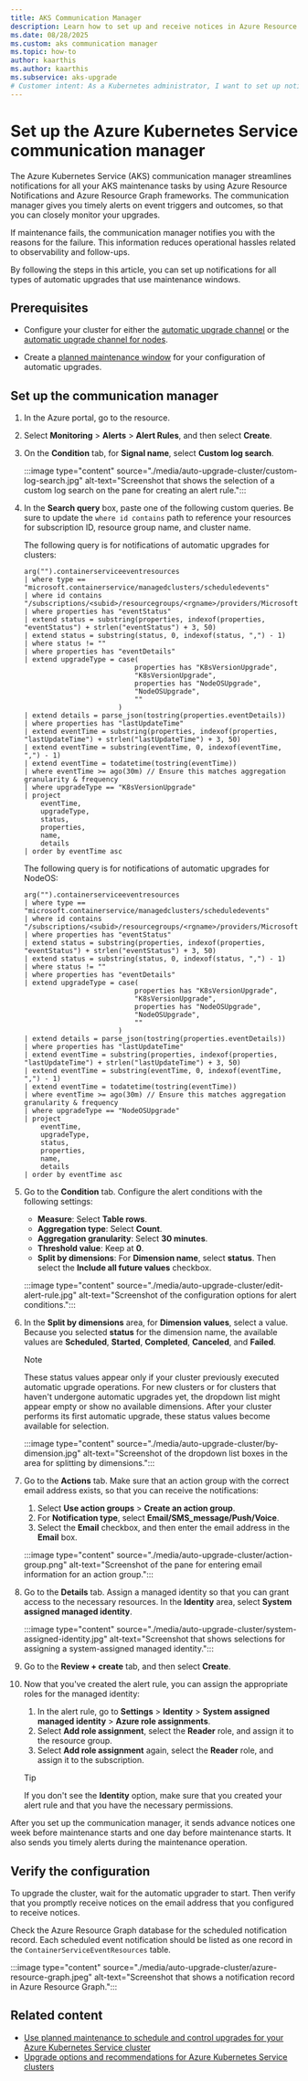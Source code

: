 ```yaml
---
title: AKS Communication Manager
description: Learn how to set up and receive notices in Azure Resource Notifications for Azure Kubernetes Service maintenance events.
ms.date: 08/28/2025
ms.custom: aks communication manager
ms.topic: how-to
author: kaarthis
ms.author: kaarthis
ms.subservice: aks-upgrade
# Customer intent: As a Kubernetes administrator, I want to set up notifications for AKS maintenance events so that I can receive timely alerts and reduce operational issues related to monitoring upgrades and failures.
---
```


# Set up the Azure Kubernetes Service communication manager

The Azure Kubernetes Service (AKS) communication manager streamlines notifications for all your AKS maintenance tasks by using Azure Resource Notifications and Azure Resource Graph frameworks. The communication manager gives you timely alerts on event triggers and outcomes, so that you can closely monitor your upgrades.

If maintenance fails, the communication manager notifies you with the reasons for the failure. This information reduces operational hassles related to observability and follow-ups.

By following the steps in this article, you can set up notifications for all types of automatic upgrades that use maintenance windows.

## Prerequisites

- Configure your cluster for either the [automatic upgrade channel][aks-auto-upgrade] or the [automatic upgrade channel for nodes][aks-node-auto-upgrade].

- Create a [planned maintenance window][planned-maintenance] for your configuration of automatic upgrades.

## Set up the communication manager

1. In the Azure portal, go to the resource.

1. Select **Monitoring** > **Alerts** > **Alert Rules**, and then select **Create**.

1. On the **Condition** tab, for **Signal name**, select **Custom log search**.

   :::image type="content" source="./media/auto-upgrade-cluster/custom-log-search.jpg" alt-text="Screenshot that shows the selection of a custom log search on the pane for creating an alert rule.":::

1. In the **Search query** box, paste one of the following custom queries. Be sure to update the `where id contains` path to reference your resources for subscription ID, resource group name, and cluster name.

   The following query is for notifications of automatic upgrades for clusters:

   ```console
   arg("").containerserviceeventresources
   | where type == "microsoft.containerservice/managedclusters/scheduledevents"
   | where id contains "/subscriptions/<subid>/resourcegroups/<rgname>/providers/Microsoft.ContainerService/managedClusters/<clustername>"
   | where properties has "eventStatus"
   | extend status = substring(properties, indexof(properties, "eventStatus") + strlen("eventStatus") + 3, 50)
   | extend status = substring(status, 0, indexof(status, ",") - 1)
   | where status != ""
   | where properties has "eventDetails"
   | extend upgradeType = case(
                              properties has "K8sVersionUpgrade",
                              "K8sVersionUpgrade",
                              properties has "NodeOSUpgrade",
                              "NodeOSUpgrade",
                              ""
                          )
   | extend details = parse_json(tostring(properties.eventDetails))
   | where properties has "lastUpdateTime"
   | extend eventTime = substring(properties, indexof(properties, "lastUpdateTime") + strlen("lastUpdateTime") + 3, 50)
   | extend eventTime = substring(eventTime, 0, indexof(eventTime, ",") - 1)
   | extend eventTime = todatetime(tostring(eventTime))
   | where eventTime >= ago(30m) // Ensure this matches aggregation granularity & frequency
   | where upgradeType == "K8sVersionUpgrade"
   | project
       eventTime,
       upgradeType,
       status,
       properties,
       name,
       details
   | order by eventTime asc
   ```

   The following query is for notifications of automatic upgrades for NodeOS:

   ```console
   arg("").containerserviceeventresources
   | where type == "microsoft.containerservice/managedclusters/scheduledevents"
   | where id contains "/subscriptions/<subid>/resourcegroups/<rgname>/providers/Microsoft.ContainerService/managedClusters/<clustername>"
   | where properties has "eventStatus"
   | extend status = substring(properties, indexof(properties, "eventStatus") + strlen("eventStatus") + 3, 50)
   | extend status = substring(status, 0, indexof(status, ",") - 1)
   | where status != ""
   | where properties has "eventDetails"
   | extend upgradeType = case(
                              properties has "K8sVersionUpgrade",
                              "K8sVersionUpgrade",
                              properties has "NodeOSUpgrade",
                              "NodeOSUpgrade",
                              ""
                          )
   | extend details = parse_json(tostring(properties.eventDetails))
   | where properties has "lastUpdateTime"
   | extend eventTime = substring(properties, indexof(properties, "lastUpdateTime") + strlen("lastUpdateTime") + 3, 50)
   | extend eventTime = substring(eventTime, 0, indexof(eventTime, ",") - 1)
   | extend eventTime = todatetime(tostring(eventTime))
   | where eventTime >= ago(30m) // Ensure this matches aggregation granularity & frequency
   | where upgradeType == "NodeOSUpgrade"
   | project
       eventTime,
       upgradeType,
       status,
       properties,
       name,
       details
   | order by eventTime asc
   ```

1. Go to the **Condition** tab. Configure the alert conditions with the following settings:

   - **Measure**: Select **Table rows**.
   - **Aggregation type**: Select **Count**.
   - **Aggregation granularity**: Select **30 minutes**.
   - **Threshold value**: Keep at **0**.
   - **Split by dimensions**: For **Dimension name**, select **status**. Then select the **Include all future values** checkbox.

   :::image type="content" source="./media/auto-upgrade-cluster/edit-alert-rule.jpg" alt-text="Screenshot of the configuration options for alert conditions.":::

1. In the **Split by dimensions** area, for **Dimension values**, select a value. Because you selected **status** for the dimension name, the available values are **Scheduled**, **Started**, **Completed**, **Canceled**, and **Failed**.

   > [!NOTE]
   > These status values appear only if your cluster previously executed automatic upgrade operations. For new clusters or for clusters that haven't undergone automatic upgrades yet, the dropdown list might appear empty or show no available dimensions. After your cluster performs its first automatic upgrade, these status values become available for selection.

   :::image type="content" source="./media/auto-upgrade-cluster/by-dimension.jpg" alt-text="Screenshot of the dropdown list boxes in the area for splitting by dimensions.":::

1. Go to the **Actions** tab. Make sure that an action group with the correct email address exists, so that you can receive the notifications:

   1. Select **Use action groups** > **Create an action group**.
   1. For **Notification type**, select **Email/SMS_message/Push/Voice**.
   1. Select the **Email** checkbox, and then enter the email address in the **Email** box.

   :::image type="content" source="./media/auto-upgrade-cluster/action-group.png" alt-text="Screenshot of the pane for entering email information for an action group.":::

1. Go to the **Details** tab. Assign a managed identity so that you can grant access to the necessary resources. In the **Identity** area, select **System assigned managed identity**.

    :::image type="content" source="./media/auto-upgrade-cluster/system-assigned-identity.jpg" alt-text="Screenshot that shows selections for assigning a system-assigned managed identity.":::

1. Go to the **Review + create** tab, and then select **Create**.

1. Now that you've created the alert rule, you can assign the appropriate roles for the managed identity:

   1. In the alert rule, go to **Settings** > **Identity** > **System assigned managed identity** > **Azure role assignments**.
   1. Select **Add role assignment**, select the **Reader** role, and assign it to the resource group.
   1. Select **Add role assignment** again, select the **Reader** role, and assign it to the subscription.

    > [!TIP]
    > If you don't see the **Identity** option, make sure that you created your alert rule and that you have the necessary permissions.

After you set up the communication manager, it sends advance notices one week before maintenance starts and one day before maintenance starts. It also sends you timely alerts during the maintenance operation.

## Verify the configuration

To upgrade the cluster, wait for the automatic upgrader to start. Then verify that you promptly receive notices on the email address that you configured to receive notices.

Check the Azure Resource Graph database for the scheduled notification record. Each scheduled event notification should be listed as one record in the `ContainerServiceEventResources` table.

:::image type="content" source="./media/auto-upgrade-cluster/azure-resource-graph.jpeg" alt-text="Screenshot that shows a notification record in Azure Resource Graph.":::

## Related content

- [Use planned maintenance to schedule and control upgrades for your Azure Kubernetes Service cluster][planned-maintenance]
- [Upgrade options and recommendations for Azure Kubernetes Service clusters][upgrade-cluster]

<!-- LINKS - internal -->

[aks-auto-upgrade]: auto-upgrade-cluster.md
[aks-node-auto-upgrade]: auto-upgrade-node-os-image.md
[planned-maintenance]: planned-maintenance.md
[upgrade-cluster]: upgrade-cluster.md
